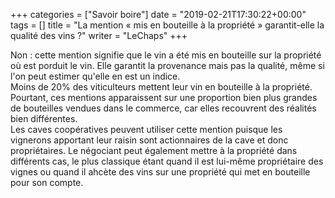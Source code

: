 +++
categories = ["Savoir boire"]
date = "2019-02-21T17:30:22+00:00"
tags = []
title = "La mention « mis en bouteille à la propriété » garantit-elle la qualité des vins ?"
writer = "LeChaps"
+++

Non : cette mention signifie que le vin a été mis en bouteille sur la propriété où est porduit le vin. Elle garantit la provenance mais pas la qualité, même si l'on peut estimer qu'elle en est un indice.  
Moins de 20% des viticulteurs mettent leur vin en bouteille à la propriété.  
Pourtant, ces mentions apparaissent sur une proportion bien plus grandes de bouteilles vendues dans le commerce, car elles recouvrent des réalités bien différentes.  
Les caves coopératives peuvent utiliser cette mention puisque les vignerons apportant leur raisin sont actionnaires de la cave et donc propriétaires. Le négociant peut également mettre à la propriété dans différents cas, le plus classique étant quand il est lui-même propriétaire des vignes ou quand il ahcète des vins sur une propriété qui met en bouteille pour son compte.